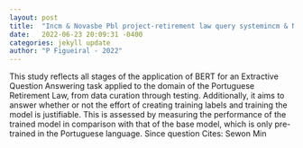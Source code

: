 ```yaml
---
layout: post
title:  "Incm & Novasbe Pbl project-retirement law query systemincm & Novasbe Pbl project-retirement law query system: improving the performance of a bert model applied "
date:   2022-06-23 20:09:31 -0400
categories: jekyll update
author: "P Figueiral - 2022"
---
```

This study reflects all stages of the application of BERT for an Extractive Question Answering task applied to the domain of the Portuguese Retirement Law, from data curation through testing. Additionally, it aims to answer whether or not the effort of creating training labels and training the model is justifiable. This is assessed by measuring the performance of the trained model in comparison with that of the base model, which is only pre-trained in the Portuguese language. Since question 
Cites: Sewon Min